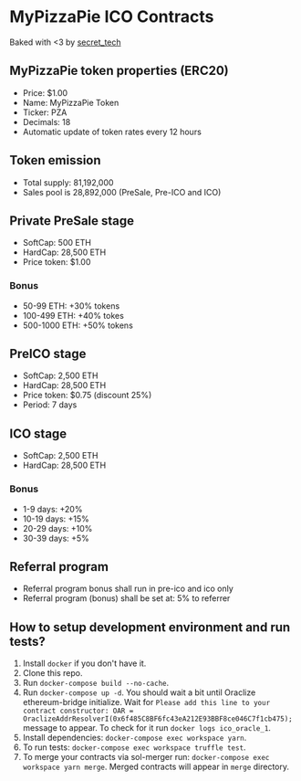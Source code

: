 # MyPizzaPie ICO Contracts

Baked with <3 by [secret_tech](https://secrettech.io)

## MyPizzaPie token properties (ERC20)

- Price: $1.00
- Name: MyPizzaPie Token
- Ticker: PZA
- Decimals: 18
- Automatic update of token rates every 12 hours

## Token emission

- Total supply: 81,192,000
- Sales pool is 28,892,000 (PreSale, Pre-ICO and ICO)

## Private PreSale stage

- SoftCap: 500 ETH
- HardCap: 28,500 ETH
- Price token: $1.00

### Bonus

- 50-99 ETH: +30% tokens
- 100-499 ETH: +40% tokes
- 500-1000 ETH: +50% tokens

## PreICO stage

- SoftCap: 2,500 ETH
- HardCap: 28,500 ETH
- Price token: $0.75 (discount 25%)
- Period: 7 days

## ICO stage

- SoftCap: 2,500 ETH
- HardCap: 28,500 ETH

### Bonus

- 1-9 days: +20%
- 10-19 days: +15%
- 20-29 days: +10%
- 30-39 days: +5%

## Referral program
- Referral program bonus shall run in pre-ico and ico only
- Referral program (bonus) shall be set at: 5% to referrer

## How to setup development environment and run tests?

1. Install `docker` if you don't have it.
1. Clone this repo.
1. Run `docker-compose build --no-cache`.
1. Run `docker-compose up -d`. 
You should wait a bit until Oraclize ethereum-bridge initialize. Wait for 
`Please add this line to your contract constructor:
OAR = OraclizeAddrResolverI(0x6f485C8BF6fc43eA212E93BBF8ce046C7f1cb475);`
message to appear. To check for it run `docker logs ico_oracle_1`.
1. Install dependencies: `docker-compose exec workspace yarn`.
1. To run tests: `docker-compose exec workspace truffle test`.
1. To merge your contracts via sol-merger run: `docker-compose exec workspace yarn merge`.
Merged contracts will appear in `merge` directory.